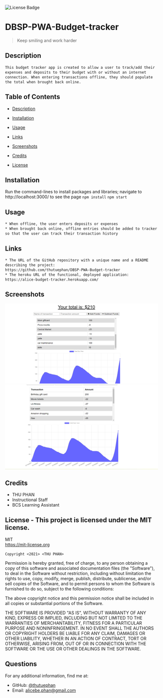 
![License Badge](https://img.shields.io/badge/license-MIT-green.svg)
  
# DBSP-PWA-Budget-tracker
  > Keep smiling and work harder
  
  ## Description
    This budget tracker app is created to allow a user to track/add their expenses and deposits to their budget with or without an internet connection. When entering transactions offline, they should populate the total when brought back online.
  

  ## Table of Contents
  - [Description](#)
  - [Installation](#installation)
  - [Usage](#usage)
  - [Links](#links)
  - [Screenshots](#screenshots)
  - [Credits](#credits)
  
  - [License](#license)

  ## Installation
   Run the command-lines to install packages and libraries; navigate to http://localhost:3000/ to see the page
    `npm install` 
    `npm start`

  ## Usage
    * When offline, the user enters deposits or expenses 
    * When brought back online, offline entries should be added to tracker so that the user can track their transaction history
    
  ## Links
    * The URL of the GitHub repository with a unique name and a README describing the project: 
    https://github.com/thutuephan/DBSP-PWA-Budget-tracker
    * The heroku URL of the functional, deployed application: 
    https://alice-budget-tracker.herokuapp.com/ 

  ## Screenshots
  ![budget-tracker](https://github.com/thutuephan/DBSP-PWA-Budget-tracker/blob/main/public/images/budget1.png)
  ![budget-tracker2](https://github.com/thutuephan/DBSP-PWA-Budget-tracker/blob/main/public/images/budget2.png)
  

  ## Credits
  * THU PHAN  
  * Instructional Staff
  * BCS Learning Assistant
  
  ## License - This project is licensed under the MIT license.
  MIT
  <br>
  https://mit-license.org
  
    Copyright <2021> <THU PHAN>

Permission is hereby granted, free of charge, to any person obtaining a copy of this software and associated documentation files (the "Software"), to deal in the Software without restriction, including without limitation the rights to use, copy, modify, merge, publish, distribute, sublicense, and/or sell copies of the Software, and to permit persons to whom the Software is furnished to do so, subject to the following conditions:

The above copyright notice and this permission notice shall be included in all copies or substantial portions of the Software.

THE SOFTWARE IS PROVIDED "AS IS", WITHOUT WARRANTY OF ANY KIND, EXPRESS OR IMPLIED, INCLUDING BUT NOT LIMITED TO THE WARRANTIES OF MERCHANTABILITY, FITNESS FOR A PARTICULAR PURPOSE AND NONINFRINGEMENT. IN NO EVENT SHALL THE AUTHORS OR COPYRIGHT HOLDERS BE LIABLE FOR ANY CLAIM, DAMAGES OR OTHER LIABILITY, WHETHER IN AN ACTION OF CONTRACT, TORT OR OTHERWISE, ARISING FROM, OUT OF OR IN CONNECTION WITH THE SOFTWARE OR THE USE OR OTHER DEALINGS IN THE SOFTWARE.

  
  
  ## Questions
  For any additional information, find me at:
  <br>
  * GitHub: [@thutuephan](https://github.com/thutuephan)
  * Email: [alicebe.phan@gmail.com](mailto:alicebe.phan@gmail.com)


  

  

  


